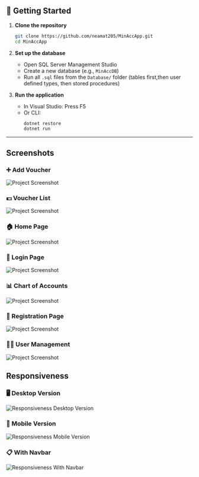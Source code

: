 ## 🚀 Getting Started

1. **Clone the repository**

   ```bash
   git clone https://github.com/neamat205/MinAccApp.git
   cd MinAccApp
   ```

2. **Set up the database**

   - Open SQL Server Management Studio
   - Create a new database (e.g., `MinAccDB`)
   - Run all `.sql` files from the `Database/` folder (tables first,then user defined types, then stored procedures)



4. **Run the application**
   - In Visual Studio: Press F5
   - Or CLI:
     ```bash
     dotnet restore
     dotnet run
     ```

---

## Screenshots

### ➕ Add Voucher

![Project Screenshot](images/add-voucher.png)

### 💵 Voucher List

![Project Screenshot](images/voucher-list.png)

### 🏠 Home Page

![Project Screenshot](images/home.png)

### 🔐 Login Page

![Project Screenshot](images/login.png)

### 📊 Chart of Accounts

![Project Screenshot](images/manage-coa.png)

### 🔐 Registration Page

![Project Screenshot](images/registration.png)

### 🧑‍💼 User Management

![Project Screenshot](images/user-management.png)

## Responsiveness

### 🖥️ Desktop Version
![Responsiveness Desktop Version](images/responsiveness-desktop-version.png)

### 📱 Mobile Version
![Responsiveness Mobile Version](images/responsiveness-mobile-version.png)

### 📋 With Navbar
![Responsiveness With Navbar](images/responsiveness-with-navbar.png)
